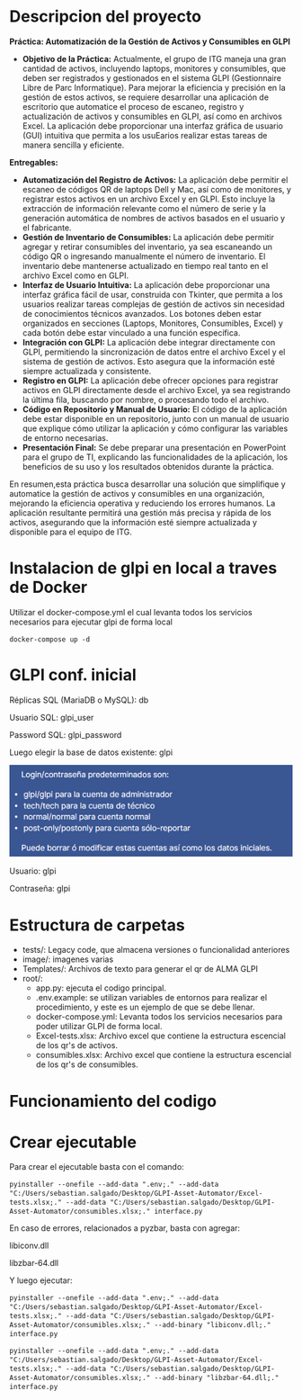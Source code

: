 # Descripcion del proyecto

**Práctica:
Automatización de la Gestión de Activos y Consumibles en GLPI**

* **Objetivo de la Práctica:** Actualmente, el grupo de ITG maneja una gran cantidad de activos, incluyendo laptops, monitores y consumibles, que deben ser registrados y gestionados en el sistema GLPI (Gestionnaire Libre de Parc Informatique). Para mejorar la eficiencia y precisión en la gestión de estos activos, se requiere desarrollar una aplicación de escritorio que automatice el proceso de escaneo, registro y actualización de activos y consumibles en GLPI, así como en archivos Excel. La aplicación debe proporcionar una interfaz gráfica de usuario (GUI) intuitiva que permita a los usuEarios realizar estas tareas de manera sencilla y eficiente.

**Entregables:**

- **Automatización del Registro de Activos:** La aplicación debe permitir el escaneo de códigos QR de laptops Dell y Mac, así como de monitores, y registrar estos activos en un archivo Excel y en GLPI. Esto incluye la extracción de información relevante como el número de serie y la generación automática de nombres de activos basados en el usuario y el fabricante.
- **Gestión de Inventario de Consumibles:** La aplicación debe permitir agregar y retirar consumibles del inventario, ya sea escaneando un código QR o ingresando manualmente el número de inventario. El inventario debe mantenerse actualizado en tiempo real tanto en el archivo Excel como en GLPI.
- **Interfaz de Usuario Intuitiva:** La aplicación debe proporcionar una interfaz gráfica fácil de usar, construida con Tkinter, que permita a los usuarios realizar tareas complejas de gestión de activos sin necesidad de conocimientos técnicos avanzados. Los botones deben estar organizados en secciones (Laptops, Monitores, Consumibles, Excel) y cada botón debe estar vinculado a una función específica.
- **Integración con GLPI:** La aplicación debe integrar directamente con GLPI, permitiendo la sincronización de datos entre el archivo Excel y el sistema de gestión de activos. Esto asegura que la información esté siempre actualizada y consistente.
- **Registro en GLPI:** La aplicación debe ofrecer opciones para registrar activos en GLPI directamente desde el archivo Excel, ya sea registrando la última fila, buscando por nombre, o procesando todo el archivo.
- **Código en Repositorio y Manual de Usuario:** El código de la aplicación debe estar disponible en un repositorio, junto con un manual de usuario que explique cómo utilizar la aplicación y cómo configurar las variables de entorno necesarias.
- **Presentación Final:** Se debe preparar una presentación en PowerPoint para el grupo de TI, explicando las funcionalidades de la aplicación, los beneficios de su uso y los resultados obtenidos durante la práctica.

En resumen,esta práctica busca desarrollar una solución que simplifique y automatice la gestión de activos y consumibles en una organización, mejorando la eficiencia operativa y reduciendo los errores humanos. La aplicación resultante permitirá una gestión más precisa y rápida de los activos, asegurando que la información
esté siempre actualizada y disponible para el equipo de ITG.

# Instalacion de glpi en local a traves de Docker

Utilizar el docker-compose.yml el cual levanta todos los servicios necesarios para ejecutar glpi de forma local

```
docker-compose up -d
```

# GLPI conf. inicial

Réplicas SQL (MariaDB o MySQL): db

Usuario SQL: glpi_user

Password SQL: glpi_password

Luego elegir la base de datos existente: glpi

![1737324268611](image/README/1737324268611.png)

Usuario: glpi

Contraseña: glpi

# Estructura de carpetas

- tests/: Legacy code, que almacena versiones o funcionalidad anteriores
- image/: imagenes varias
- Templates/: Archivos de texto para generar el qr de ALMA GLPI
- root/:
  - app.py: ejecuta el codigo principal.
  - .env.example: se utilizan variables de entornos para realizar el procedimiento, y este es un ejemplo de que se debe llenar.
  - docker-compose.yml: Levanta todos los servicios necesarios para poder utilizar GLPI de forma local.
  - Excel-tests.xlsx: Archivo excel que contiene la estructura escencial de los qr's de activos.
  - consumibles.xlsx: Archivo excel que contiene la estructura escencial de los qr's de consumibles.

# Funcionamiento del codigo

# Crear ejecutable

Para crear el ejecutable basta con el comando:

```
pyinstaller --onefile --add-data ".env;." --add-data "C:/Users/sebastian.salgado/Desktop/GLPI-Asset-Automator/Excel-tests.xlsx;." --add-data "C:/Users/sebastian.salgado/Desktop/GLPI-Asset-Automator/consumibles.xlsx;." interface.py
```

En caso de errores, relacionados a pyzbar, basta con agregar:

libiconv.dll

libzbar-64.dll

Y luego ejecutar:

```
pyinstaller --onefile --add-data ".env;." --add-data "C:/Users/sebastian.salgado/Desktop/GLPI-Asset-Automator/Excel-tests.xlsx;." --add-data "C:/Users/sebastian.salgado/Desktop/GLPI-Asset-Automator/consumibles.xlsx;." --add-binary "libiconv.dll;." interface.py
```

```
pyinstaller --onefile --add-data ".env;." --add-data "C:/Users/sebastian.salgado/Desktop/GLPI-Asset-Automator/Excel-tests.xlsx;." --add-data "C:/Users/sebastian.salgado/Desktop/GLPI-Asset-Automator/consumibles.xlsx;." --add-binary "libzbar-64.dll;." interface.py
```
